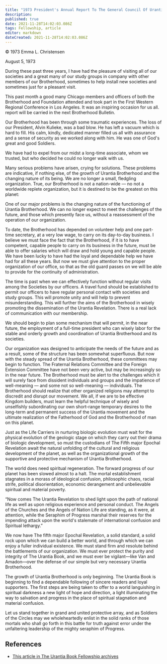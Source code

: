 ```yaml
---
title: "1973 President's Annual Report To The General Council Of Urantia Brotherhood"
description: 
published: true
date: 2021-11-28T14:02:03.086Z
tags: Fellowship, article
editor: markdown
dateCreated: 2021-11-28T14:02:03.086Z
---
```


<p class="v-card v-sheet theme--light grey lighten-3 px-2">© 1973 Emma L. Christensen</p>

August 5, 1973

During these past three years, I have had the pleasure of visiting all of our societies and a great many of our study groups in company with other members of our Brotherhood, sometimes to help install new societies and sometimes just for a pleasant visit.

This past month a good many Chicago members and officers of both the Brotherhood and Foundation attended and took part in the First Western Regional Conference in Los Angeles. It was an inspiring occasion for us all. report will be carried in the next Brotherhood Bulletin.

Our Brotherhood has been through some traumatic experiences. The loss of our President, Alvin Kulieke, was a bad blow. He has left a vacuum which is hard to fill. His calm, kindly, dedicated manner filled us all with assurance and a sense of security as we worked along with him. He was one of God's great and good Soldiers.

We have had to expel from our midst a long-time associate, whom we trusted, but who decided he could no longer walk with us.

Many serious problems have arisen, crying for solutions. These problems are indicative, if nothing else, of the growth of Urantia Brotherhood and the changing nature of its being. We are no longer a small, fledgling organization. True, our Brotherhood is not a nation-wide — no not a worldwide replete organization, but it is destined to be the greatest on this planet:

One of our major problems is the changing nature of the functioning of Urantia Brotherhood. We can no longer expect to meet the challenges of the future, and those which presently face us, without a reassessment of the operation of our organization.

To date, the Brotherhood has depended on volunteer help and one part-time secretary, at a very low wage, to carry on its day-to-day business. I believe we must face the fact that the Brotherhood, if it is to have competent, capable people to carry on its business in the future, must be able to offer salaries which will draw and hold young and capable people. We have been lucky to have had the loyal and dependable help we have had for all these years. But now we must give attention to the proper organization of our office, so that as the old guard passes on we will be able to provide for the continuity of administration.

The time is past when we can effectively function without regular visits among the Societies by our officers. A travel fund should be established to permit our officers to have regular personal contact with societies and study groups. This will promote unity and will help to prevent misunderstanding. This will further the aims of the Brotherhood in wisely promoting the dissemination of the Urantia Revelation. There is a real lack of communication with our membership.

We should begin to plan some mechanism that will permit, in the near future, the employment of a full-time president who can wisely labor for the stable and orderly growth and coordination of Urantia Brotherhood and its societies.

Our organization was designed to anticipate the needs of the future and as a result, some of the structure has been somewhat superfluous. But now with the steady spread of the Urantia Brotherhood, these committees may begin to function. The Fraternal Relations Committee and the Foreign Extension Committee have not been very active, but may be increasingly so in the near future. The Brotherhood must be alert to the challenges which it will surely face from dissident individuals and groups and the impatience of well-meaning — and some not so well-meaning — individuals. The Brotherhood should realize that other organized religions may attempt to discredit and disrupt our movement. We all, if we are to be effective Kingdom builders, must learn the helpful technique of wisely and unselfishly subordinating our own short-range temporary desires to the long-term and permanent success of the Urantia movement and the ultimate realization of the Fatherhood of God and the Brotherhood of man on this planet.

Just as the Life Carriers in nurturing biologic evolution must wait for the physical evolution of the geologic stage on which they carry out their drama of biologic development, so must the custodians of The Fifth major Epochal Revelation await the natural unfolding of the cultural and religious development of the planet, as well as the organizational growth of the supportive and protective mechanism of Urantia Brotherhood.

The world does need spiritual regeneration. The forward progress of our planet has been slowed almost to a halt. The mortal establishment stagnates in a morass of ideological confusion, philosophic chaos, racial strife, political disorientation, economic derangement and unbelievable spiritual and material poverty.

“Now comes The Urantia Revelation to shed light upon the path of national life as well as upon religious experience and personal conduct. The Angels of the Churches and the Angels of Nation Life are standing, as it were, at attention, while the Seraphim of Progress marshal their reserves for the impending attack upon the world's stalemate of international confusion and Spiritual lethargy.”

We now have The fifth major Epochal Revelation, a solid standard, a solid rock upon which we can build a better world, and through which we can enjoy a fuller individual existence. We must stand firm and resolute behind the battlements of our organization. We must ever protect the purity and integrity of The Urantia Book, and we must ever be vigilant—like Van and Amadon—over the defense of our simple but very necessary Urantia Brotherhood.

The growth of Urantia Brotherhood is only beginning. The Urantia Book is beginning to find a dependable following of sincere readers and loyal supporters. The first steps are being taken to offer to a world languishing in spiritual darkness a new light of hope and direction, a light illuminating the way to salvation and progress in the place of spiritual stagnation and material confusion.

Let us stand together in grand and united protective array, and as Soldiers of the Circles may we wholeheartedly enlist in the solid ranks of those mortals who shall go forth in this battle for truth against error under the unfaltering leadership of the mighty seraphim of Progress.

## References

* [This article in The Urantia Book Fellowship archives](https://archive.urantiabook.org/archive/admin/doc295.htm)